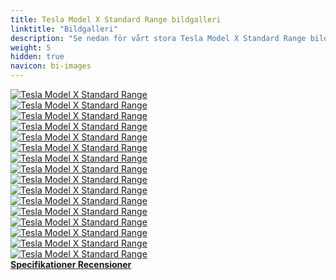 ```yaml
---
title: Tesla Model X Standard Range bildgalleri
linktitle: "Bildgalleri"
description: "Se nedan för vårt stora Tesla Model X Standard Range bildgalleri. Klicka på bilderna för högupplösta versioner."
weight: 5
hidden: true
navicon: bi-images
---
```

<!-- markdownlint-disable MD033 -->
<div class="row" id ="my-gallery">
	<div class="pswp-grid-item col-6 col-md-4">
		<a href="https://media.evkx.net/multimedia/models/tesla/model_x/model_x_standard_range/exterior_1.jpg"
data-pswp-src="https://media.evkx.net/multimedia/models/tesla/model_x/model_x_standard_range/exterior_1.jpg"
data-pswp-width="3000"
data-pswp-height="2250" 
target="_blank">
			<img src="https://media.evkx.net/multimedia/models/tesla/model_x/model_x_standard_range/exterior_1_xst.jpg" alt="Tesla Model X Standard Range" class="img-fluid " />
		</a>
	</div>
	<div class="pswp-grid-item col-6 col-md-4">
		<a href="https://media.evkx.net/multimedia/models/tesla/model_x/model_x_standard_range/exterior_2.jpg"
data-pswp-src="https://media.evkx.net/multimedia/models/tesla/model_x/model_x_standard_range/exterior_2.jpg"
data-pswp-width="3000"
data-pswp-height="2250" 
target="_blank">
			<img src="https://media.evkx.net/multimedia/models/tesla/model_x/model_x_standard_range/exterior_2_xst.jpg" alt="Tesla Model X Standard Range" class="img-fluid " />
		</a>
	</div>
	<div class="pswp-grid-item col-6 col-md-4">
		<a href="https://media.evkx.net/multimedia/models/tesla/model_x/model_x_standard_range/exterior_3.jpg"
data-pswp-src="https://media.evkx.net/multimedia/models/tesla/model_x/model_x_standard_range/exterior_3.jpg"
data-pswp-width="3000"
data-pswp-height="2250" 
target="_blank">
			<img src="https://media.evkx.net/multimedia/models/tesla/model_x/model_x_standard_range/exterior_3_xst.jpg" alt="Tesla Model X Standard Range" class="img-fluid " />
		</a>
	</div>
	<div class="pswp-grid-item col-6 col-md-4">
		<a href="https://media.evkx.net/multimedia/models/tesla/model_x/model_x_standard_range/exterior_4.jpg"
data-pswp-src="https://media.evkx.net/multimedia/models/tesla/model_x/model_x_standard_range/exterior_4.jpg"
data-pswp-width="3000"
data-pswp-height="2250" 
target="_blank">
			<img src="https://media.evkx.net/multimedia/models/tesla/model_x/model_x_standard_range/exterior_4_xst.jpg" alt="Tesla Model X Standard Range" class="img-fluid " />
		</a>
	</div>
	<div class="pswp-grid-item col-6 col-md-4">
		<a href="https://media.evkx.net/multimedia/models/tesla/model_x/model_x_standard_range/exterior_5.jpg"
data-pswp-src="https://media.evkx.net/multimedia/models/tesla/model_x/model_x_standard_range/exterior_5.jpg"
data-pswp-width="3000"
data-pswp-height="2250" 
target="_blank">
			<img src="https://media.evkx.net/multimedia/models/tesla/model_x/model_x_standard_range/exterior_5_xst.jpg" alt="Tesla Model X Standard Range" class="img-fluid " />
		</a>
	</div>
	<div class="pswp-grid-item col-6 col-md-4">
		<a href="https://media.evkx.net/multimedia/models/tesla/model_x/model_x_standard_range/exterior_6.jpg"
data-pswp-src="https://media.evkx.net/multimedia/models/tesla/model_x/model_x_standard_range/exterior_6.jpg"
data-pswp-width="3000"
data-pswp-height="2250" 
target="_blank">
			<img src="https://media.evkx.net/multimedia/models/tesla/model_x/model_x_standard_range/exterior_6_xst.jpg" alt="Tesla Model X Standard Range" class="img-fluid " />
		</a>
	</div>
	<div class="pswp-grid-item col-6 col-md-4">
		<a href="https://media.evkx.net/multimedia/models/tesla/model_x/model_x_standard_range/interior_1.jpg"
data-pswp-src="https://media.evkx.net/multimedia/models/tesla/model_x/model_x_standard_range/interior_1.jpg"
data-pswp-width="3000"
data-pswp-height="2000" 
target="_blank">
			<img src="https://media.evkx.net/multimedia/models/tesla/model_x/model_x_standard_range/interior_1_xst.jpg" alt="Tesla Model X Standard Range" class="img-fluid " />
		</a>
	</div>
	<div class="pswp-grid-item col-6 col-md-4">
		<a href="https://media.evkx.net/multimedia/models/tesla/model_x/model_x_standard_range/main_1.jpg"
data-pswp-src="https://media.evkx.net/multimedia/models/tesla/model_x/model_x_standard_range/main_1.jpg"
data-pswp-width="3000"
data-pswp-height="2250" 
target="_blank">
			<img src="https://media.evkx.net/multimedia/models/tesla/model_x/model_x_standard_range/main_1_xst.jpg" alt="Tesla Model X Standard Range" class="img-fluid " />
		</a>
	</div>
	<div class="pswp-grid-item col-6 col-md-4">
		<a href="https://media.evkx.net/multimedia/models/tesla/model_x/model_x_standard_range/rearseatentertainment_1.jpg"
data-pswp-src="https://media.evkx.net/multimedia/models/tesla/model_x/model_x_standard_range/rearseatentertainment_1.jpg"
data-pswp-width="3000"
data-pswp-height="2000" 
target="_blank">
			<img src="https://media.evkx.net/multimedia/models/tesla/model_x/model_x_standard_range/rearseatentertainment_1_xst.jpg" alt="Tesla Model X Standard Range" class="img-fluid " />
		</a>
	</div>
	<div class="pswp-grid-item col-6 col-md-4">
		<a href="https://media.evkx.net/multimedia/models/tesla/model_x/model_x_standard_range/screens_1.jpg"
data-pswp-src="https://media.evkx.net/multimedia/models/tesla/model_x/model_x_standard_range/screens_1.jpg"
data-pswp-width="3000"
data-pswp-height="2000" 
target="_blank">
			<img src="https://media.evkx.net/multimedia/models/tesla/model_x/model_x_standard_range/screens_1_xst.jpg" alt="Tesla Model X Standard Range" class="img-fluid " />
		</a>
	</div>
	<div class="pswp-grid-item col-6 col-md-4">
		<a href="https://media.evkx.net/multimedia/models/tesla/model_x/model_x_standard_range/screens_2.jpg"
data-pswp-src="https://media.evkx.net/multimedia/models/tesla/model_x/model_x_standard_range/screens_2.jpg"
data-pswp-width="3000"
data-pswp-height="2000" 
target="_blank">
			<img src="https://media.evkx.net/multimedia/models/tesla/model_x/model_x_standard_range/screens_2_xst.jpg" alt="Tesla Model X Standard Range" class="img-fluid " />
		</a>
	</div>
	<div class="pswp-grid-item col-6 col-md-4">
		<a href="https://media.evkx.net/multimedia/models/tesla/model_x/model_x_standard_range/screens_3.jpg"
data-pswp-src="https://media.evkx.net/multimedia/models/tesla/model_x/model_x_standard_range/screens_3.jpg"
data-pswp-width="3000"
data-pswp-height="2000" 
target="_blank">
			<img src="https://media.evkx.net/multimedia/models/tesla/model_x/model_x_standard_range/screens_3_xst.jpg" alt="Tesla Model X Standard Range" class="img-fluid " />
		</a>
	</div>
	<div class="pswp-grid-item col-6 col-md-4">
		<a href="https://media.evkx.net/multimedia/models/tesla/model_x/model_x_standard_range/seats_1.jpg"
data-pswp-src="https://media.evkx.net/multimedia/models/tesla/model_x/model_x_standard_range/seats_1.jpg"
data-pswp-width="3000"
data-pswp-height="2000" 
target="_blank">
			<img src="https://media.evkx.net/multimedia/models/tesla/model_x/model_x_standard_range/seats_1_xst.jpg" alt="Tesla Model X Standard Range" class="img-fluid " />
		</a>
	</div>
	<div class="pswp-grid-item col-6 col-md-4">
		<a href="https://media.evkx.net/multimedia/models/tesla/model_x/model_x_standard_range/secondrowseats_1.jpg"
data-pswp-src="https://media.evkx.net/multimedia/models/tesla/model_x/model_x_standard_range/secondrowseats_1.jpg"
data-pswp-width="3000"
data-pswp-height="2000" 
target="_blank">
			<img src="https://media.evkx.net/multimedia/models/tesla/model_x/model_x_standard_range/secondrowseats_1_xst.jpg" alt="Tesla Model X Standard Range" class="img-fluid " />
		</a>
	</div>
	<div class="pswp-grid-item col-6 col-md-4">
		<a href="https://media.evkx.net/multimedia/models/tesla/model_x/model_x_standard_range/trunk_1.jpg"
data-pswp-src="https://media.evkx.net/multimedia/models/tesla/model_x/model_x_standard_range/trunk_1.jpg"
data-pswp-width="3000"
data-pswp-height="2000" 
target="_blank">
			<img src="https://media.evkx.net/multimedia/models/tesla/model_x/model_x_standard_range/trunk_1_xst.jpg" alt="Tesla Model X Standard Range" class="img-fluid " />
		</a>
	</div>
	<div class="pswp-grid-item col-6 col-md-4">
		<a href="https://media.evkx.net/multimedia/models/tesla/model_x/model_x_standard_range/wheels_1.jpg"
data-pswp-src="https://media.evkx.net/multimedia/models/tesla/model_x/model_x_standard_range/wheels_1.jpg"
data-pswp-width="3000"
data-pswp-height="2279" 
target="_blank">
			<img src="https://media.evkx.net/multimedia/models/tesla/model_x/model_x_standard_range/wheels_1_xst.jpg" alt="Tesla Model X Standard Range" class="img-fluid " />
		</a>
	</div>
</div>
<script type="module">
  import PhotoSwipeLightbox from '/js/photoswipe-lightbox.esm.js';
    const lightbox = new PhotoSwipeLightbox({
       gallery: '#my-gallery',
        children: 'a',
        pswpModule: () => import('/js/photoswipe.esm.js')
    });
lightbox.init();
</script>
<div class="mt-3 mb-3">
<a href="../specifications/" class="text-decoration-none text-black">
<strong><i class="bi-arrow-left"></i> Specifikationer </strong>
</a>
<a href="../reviews/" class="text-decoration-none text-black float-end">
<strong>Recensioner <i class="bi-arrow-right"></i></strong>
</a>
</div>

